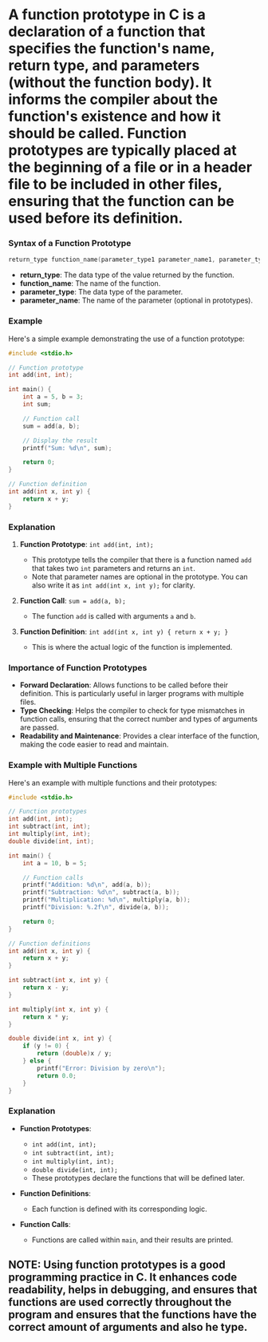 # A function prototype in C is a declaration of a function that specifies the function's name, return type, and parameters (without the function body). It informs the compiler about the function's existence and how it should be called. Function prototypes are typically placed at the beginning of a file or in a header file to be included in other files, ensuring that the function can be used before its definition.

### Syntax of a Function Prototype

```c
return_type function_name(parameter_type1 parameter_name1, parameter_type2 parameter_name2, ...);
```

- **return_type**: The data type of the value returned by the function.
- **function_name**: The name of the function.
- **parameter_type**: The data type of the parameter.
- **parameter_name**: The name of the parameter (optional in prototypes).

### Example

Here's a simple example demonstrating the use of a function prototype:

```c
#include <stdio.h>

// Function prototype
int add(int, int);

int main() {
    int a = 5, b = 3;
    int sum;

    // Function call
    sum = add(a, b);

    // Display the result
    printf("Sum: %d\n", sum);

    return 0;
}

// Function definition
int add(int x, int y) {
    return x + y;
}
```

### Explanation

1. **Function Prototype**: `int add(int, int);`

   - This prototype tells the compiler that there is a function named `add` that takes two `int` parameters and returns an `int`.
   - Note that parameter names are optional in the prototype. You can also write it as `int add(int x, int y);` for clarity.

2. **Function Call**: `sum = add(a, b);`

   - The function `add` is called with arguments `a` and `b`.

3. **Function Definition**: `int add(int x, int y) { return x + y; }`
   - This is where the actual logic of the function is implemented.

### Importance of Function Prototypes

- **Forward Declaration**: Allows functions to be called before their definition. This is particularly useful in larger programs with multiple files.
- **Type Checking**: Helps the compiler to check for type mismatches in function calls, ensuring that the correct number and types of arguments are passed.
- **Readability and Maintenance**: Provides a clear interface of the function, making the code easier to read and maintain.

### Example with Multiple Functions

Here's an example with multiple functions and their prototypes:

```c
#include <stdio.h>

// Function prototypes
int add(int, int);
int subtract(int, int);
int multiply(int, int);
double divide(int, int);

int main() {
    int a = 10, b = 5;

    // Function calls
    printf("Addition: %d\n", add(a, b));
    printf("Subtraction: %d\n", subtract(a, b));
    printf("Multiplication: %d\n", multiply(a, b));
    printf("Division: %.2f\n", divide(a, b));

    return 0;
}

// Function definitions
int add(int x, int y) {
    return x + y;
}

int subtract(int x, int y) {
    return x - y;
}

int multiply(int x, int y) {
    return x * y;
}

double divide(int x, int y) {
    if (y != 0) {
        return (double)x / y;
    } else {
        printf("Error: Division by zero\n");
        return 0.0;
    }
}
```

### Explanation

- **Function Prototypes**:

  - `int add(int, int);`
  - `int subtract(int, int);`
  - `int multiply(int, int);`
  - `double divide(int, int);`
  - These prototypes declare the functions that will be defined later.

- **Function Definitions**:

  - Each function is defined with its corresponding logic.

- **Function Calls**:
  - Functions are called within `main`, and their results are printed.

## NOTE: Using function prototypes is a good programming practice in C. It enhances code readability, helps in debugging, and ensures that functions are used correctly throughout the program and ensures that the functions have the correct amount of arguments and also he type.
